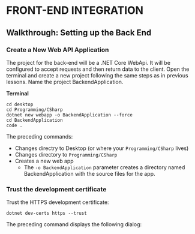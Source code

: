 # FRONT-END INTEGRATION

## Walkthrough: Setting up the Back End

### Create a New Web API Application

The project for the back-end will be a .NET Core WebApi. It will be configured to accept requests and then return data to the client. Open the terminal and create a new project following the same steps as in previous lessons. Name the project BackendApplication.

**Terminal**

```
cd desktop
cd Programming/CSharp
dotnet new webapp -o BackendApplication --force
cd BackendApplication
code .
```

The preceding commands:

  - Changes directry to Desktop (or where your `Programming/CSharp` lives)
  - Changes directory to `Programming/CSharp`
  - Creates a new web app
    - The `-o BackendApplication` parameter creates a directory named BackendApplication with the source files for the app.
    
### Trust the development certificate

Trust the HTTPS development certificate:

`dotnet dev-certs https --trust`

The preceding command displays the following dialog:


















